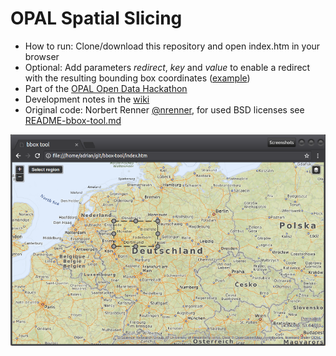 # OPAL Spatial Slicing

* How to run: Clone/download this repository and open index.htm in your browser
* Optional: Add parameters _redirect_, _key_ and _value_ to enable a redirect with the resulting bounding box coordinates ([example](https://projekt-opal.github.io/hackathon/geo/?redirect=http%3A%2F%2Flocalhost%3A8081%2FgetGeoDatasetsHtml&key=urlPrefix&value=http%3A%2F%2Flocalhost%3A3000%2Fview%2FdatasetView%3Furi%3D))
* Part of the [OPAL Open Data Hackathon](https://projekt-opal.github.io/hackathon/)
* Development notes in the [wiki](https://github.com/adibaba/HackathonBoundingBox/wiki)
* Original code: Norbert Renner [@nrenner](https://github.com/nrenner), for used BSD licenses see [README-bbox-tool.md](README-bbox-tool.md)

![screenshot.png](screenshot.png)
